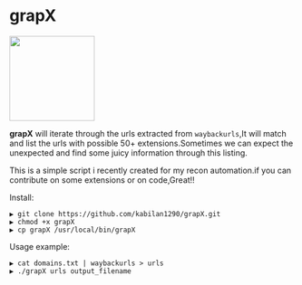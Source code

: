 # grapX

<img src="images/grapX.jpg" width="150" height="150" />

**grapX** will iterate through the urls extracted from `waybackurls`,It will match and list the urls with possible 50+ extensions.Sometimes we can expect the unexpected and find some juicy information through this listing.

This is a simple script i recently created for my recon automation.if you can contribute on some extensions or on code,Great!!


Install:

```
▶ git clone https://github.com/kabilan1290/grapX.git
▶ chmod +x grapX
▶ cp grapX /usr/local/bin/grapX
```
Usage example:

```
▶ cat domains.txt | waybackurls > urls
▶ ./grapX urls output_filename

```
